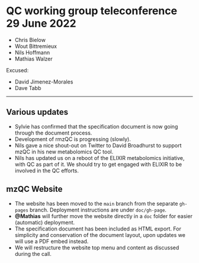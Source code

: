 # QC working group teleconference 29 June 2022

- Chris Bielow
- Wout Bittremieux
- Nils Hoffmann
- Mathias Walzer

Excused:

- David Jimenez-Morales
- Dave Tabb

---

## Various updates

- Sylvie has confirmed that the specification document is now going through the document process.
- Development of rmzQC is progressing (slowly).
- Nils gave a nice shout-out on Twitter to David Broadhurst to support mzQC in his new metabolomics QC tool.
- Nils has updated us on a reboot of the ELIXIR metabolomics initiative, with QC as part of it. We should try to get engaged with ELIXIR to be involved in the QC efforts.

## mzQC Website

- The website has been moved to the `main` branch from the separate `gh-pages` branch. Deployment instructions are under `doc/gh-page`.
- **@Mathias** will further move the website directly in a `doc` folder for easier (automatic) deployment.
- The specification document has been included as HTML export. For simplicity and conservation of the document layout, upon updates we will use a PDF embed instead.
- We will restructure the website top menu and content as discussed during the call.
